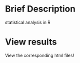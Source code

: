 <h1> Brief Description </h1> 

statistical analysis in R

<h1> View results </h1> 

View the corresponding html files!
